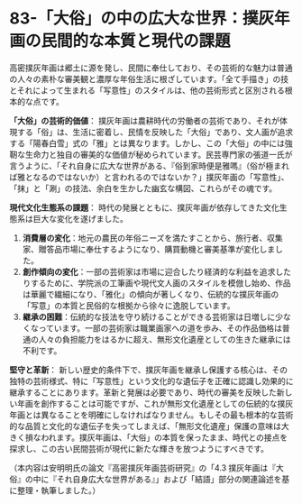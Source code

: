 # 83-「大俗」の中の広大な世界：撲灰年画の民間的な本質と現代の課題

高密撲灰年画は郷土に源を発し、民間に奉仕しており、その芸術的な魅力は普通の人々の素朴な審美観と濃厚な年俗生活に根ざしています。「全て手描き」の技とそれによって生まれる「写意性」のスタイルは、他の芸術形式と区別される根本的な点です。

**「大俗」の芸術的価値**：
撲灰年画は農耕時代の労働者の芸術であり、それが体現する「俗」は、生活に密着し、民情を反映した「大俗」であり、文人画が追求する「陽春白雪」式の「雅」とは異なります。しかし、この「大俗」の中には強靭な生命力と独自の審美的な価値が秘められています。民芸専門家の張道一氏が言うように、「それ自身に広大な世界がある、『俗到家時便是雅嗎』（俗が極まれば雅となるのではないか）と言われるのではないか？」撲灰年画の「写意性」、「抹」と「涮」の技法、余白を生かした幽玄な構図、これらがその魂です。

**現代文化生態系の課題**：
時代の発展とともに、撲灰年画が依存してきた文化生態系は巨大な変化を遂げました。
1.  **消費層の変化**：地元の農民の年俗ニーズを満たすことから、旅行者、収集家、贈答品市場に奉仕するようになり、購買動機と審美基準が変化しました。
2.  **創作傾向の変化**：一部の芸術家は市場に迎合したり経済的な利益を追求したりするために、学院派の工筆画や現代文人画のスタイルを模倣し始め、作品は華麗で繊細になり、「雅化」の傾向が著しくなり、伝統的な撲灰年画の「写意」の本質と民俗的な根拠から徐々に逸脱しています。
3.  **継承の困難**：伝統的な技法を守り続けることができる芸術家は日増しに少なくなっています。一部の芸術家は職業画家への道を歩み、その作品価格は普通の人々の負担能力をはるかに超え、無形文化遺産としての生きた継承には不利です。

**堅守と革新**：
新しい歴史的条件下で、撲灰年画を継承し保護する核心は、その独特の芸術様式、特に「写意性」という文化的な遺伝子を正確に認識し効果的に継承することにあります。革新と発展は必要であり、時代の審美を反映した新しい年画を創作することは可能ですが、これが無形文化遺産としての伝統的な撲灰年画とは異なることを明確にしなければなりません。もしその最も根本的な芸術的な品質と文化的な遺伝子を失ってしまえば、「無形文化遺産」保護の意味は大きく損なわれます。撲灰年画は、「大俗」の本質を保ったまま、時代との接点を探求し、この古い民間芸術が現代に新たな輝きを放つようにすべきです。

（本内容は安明明氏の論文『高密撲灰年画芸術研究』の「4.3 撲灰年画は『大俗』の中に『それ自身広大な世界がある』」および「結語」部分の関連論述を基に整理・執筆しました。）
